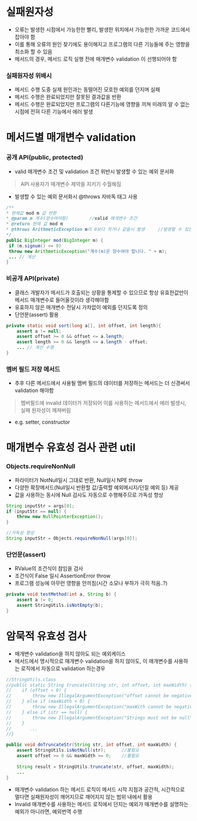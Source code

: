 # 실패원자성
* 오류는 발생한 시점에서 가능한한 빨리, 발생한 위치에서 가능한한 가까운 코드에서 잡아야 함
* 이를 통해 오류의 원인 찾기에도 용이해지고 프로그램의 다른 기능들에 주는 영향을 최소화 할 수 있음 
* 메서드의 경우, 메서드 로직 실행 전에 매개변수 validation 이 선행되어야 함

### 실패원자성 위배시
* 메서드 수행 도중 실제 원인과는 동떨어진 모호한 예외를 던지며 실패
* 메서드 수행은 완료되었지만 잘못된 결과값을 반환
* 메서드 수행은 완료되었지만 프로그램의 다른기능에 영향을 끼쳐 미래의 알 수 없는 시점에 전혀 다른 기능에서 에러 발생

# 메서드별 매개변수 validation
### 공개 API(public, protected)
* valid 매개변수 조건 및 validation 조건 위반시 발생할 수 있는 예외 문서화
> API 사용자가 매개변수 제약을 지키기 수월해짐
* 발생할 수 있는 예외 문서화시 @throws 자바독 태그 사용

```java
/**
* 현재값 mod m 값 반환
* @param m 계수(양수여야함)		//valid 매개변수 조건
* @return 현재 값 mod m
* @throws ArithmeticException m이 0보다 작거나 같을시 발생		//발생할 수 있는 예외
*/
public BigInteger mod(BigInteger m) {
 if (m.signum() <= 0)
 throw new ArithmeticException("계수(m)은 양수여야 합니다. " + m);
 ... // 계산 
}

```

### 비공개 API(private)
* 클래스 개발자가 메서드가 호출되는 상황을 통제할 수 있으므로 항상 유효한값만이 메서드 매개변수로 들어올것이라 생각해야함
* 유효하지 않은 매개변수 전달시 가차없이 예외를 던지도록 정의
* 단언문(assert) 활용
```java
private static void sort(long a[], int offset, int length){
    assert a != null;
    assert offset >= 0 && offset <= a.length;
    assert length >= 0 && length <= a.length - offset;
    ... // 계산 수행
}
```

### 멤버 필드 저장 메서드
* 추후 다른 메서드에서 사용될 멤버 필드의 데이터를 저장하는 메서드는 더 신경써서 validation 해야함
> 멤버필드에 invalid 데이터가 저장되어 이를 사용하는 메서드에서 에러 발생시, 실패 원자성이 깨져버림
* e.g. setter, constructor



# 매개변수 유효성 검사 관련 util
### Objects.requireNonNull
* 파라미터가 NotNull일시 그대로 반환, Null일시 NPE throw
* 다양한 확장메서드(Null일시 반환할 값/출력할 예외메시지/던질 예외 등) 제공
* 값을 사용하는 동시에 Null 검사도 자동으로 수행해주므로 가독성 향상
```java
String inputStr = args[0];
if (inputStr == null) {
	throw new NullPointerException();
}

//가독성 향상
String inputStr = Objects.requireNonNull(args[0]);
```

### 단언문(assert)
* RValue의 조건식이 참임을 검사
* 조건식이 False 일시 AssertionError throw
* 프로그램 성능에 아무런 영향을 안끼침(시간 소모나 부하가 극히 적음..?)
```java
private void testMethod(int a, String b) {
	assert a != 0;
	assert StringUtils.isNotEmpty(b);
}
```

# 암묵적 유효성 검사
* 매개변수 validation을 하지 않아도 되는 예외케이스
* 메서드에서 명시적으로 매개변수 validation을 하지 않아도, 이 매개변수를 사용하는 로직에서 자동으로 validation 하는경우
```java
//StringUtils.class
//public static String truncate(String str, int offset, int maxWidth) {
//    if (offset < 0) {
//        throw new IllegalArgumentException("offset cannot be negative");
//    } else if (maxWidth < 0) {
//        throw new IllegalArgumentException("maxWith cannot be negative");
//    } else if (str == null) {
//        throw new IllegalArgumentException("Strings must not be null");
//    }
//       ...
//}

public void doTruncateStr(String str, int offset, int maxWidth) {
    assert StringUtils.isNotNull(str);      //불필요
    assert offset >= 0 && maxWidth >= 0;    //불필요
    
    String result = StringUtils.truncate(str, offset, maxWidth);
    ...
}
```
* 매개변수 validation 하는 메서드 로직이 메서드 시작 지점과 공간적, 시간적으로 멀다면 실패원자성이 깨어지므로 깨어지지 않는 범위 내에서 활용
* Invalid 매개변수를 사용하는 메서드 로직에서 던지는 예외가 매개변수를 설명하는 예외가 아니라면, 예외번역 수행